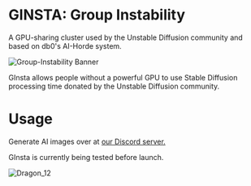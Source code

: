 # GINSTA: Group Instability

A GPU-sharing cluster used by the Unstable Diffusion community and based on db0's AI-Horde system.

![Group-Instability Banner](https://user-images.githubusercontent.com/87247317/194304322-b04a33e3-88a1-46fc-a441-122ad5f3eb3c.png)

GInsta allows people without a powerful GPU to use Stable Diffusion processing time donated by the Unstable Diffusion community.

# Usage

Generate AI images over at [our Discord server.](https://discord.gg/UnstableDiffusion)

GInsta is currently being tested before launch. 

![Dragon_12](https://user-images.githubusercontent.com/87247317/194306047-5f43ed17-4ef1-4ade-8bdf-05b326f2cebc.png)
